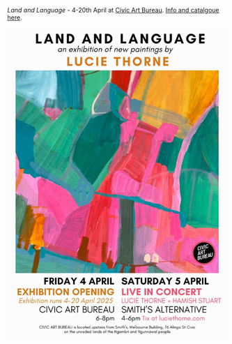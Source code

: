 *Land and Language* - 4-20th April at [Civic Art Bureau](https://www.civicartbureau.com/exhibitions/land-and-language-lucie-thorne/). [Info and catalgoue here](https://www.civicartbureau.com/exhibitions/land-and-language-lucie-thorne/).  

![](data/image/news/NewApril25.jpeg)


